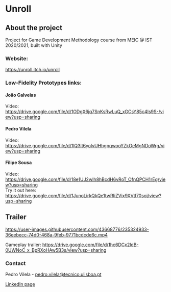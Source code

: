 # Unroll

## About the project
Project for Game Development Methodology course from MEIC @ IST 2020/2021, built with Unity

### Website:
https://unroll.itch.io/unroll

### Low-Fidelity Prototypes links:
#### João Galveias
Video: https://drive.google.com/file/d/1ODgX6jq7SnKsRwLuQ_xGCsY85c4Is9S-/view?usp=sharing
#### Pedro Vilela
Video: https://drive.google.com/file/d/1lQ3lt6yolvUHhgpqwooYZkOeMgNDoWrg/view?usp=sharing
#### Filipe Sousa
Video: https://drive.google.com/file/d/18e1UJ2wIh8hBcdH6vRoT_OfnQPCH1rEg/view?usp=sharing
<br>
Try it out here: https://drive.google.com/file/d/1JunoLirkQkQe1twRIiZVix9XVtI70soi/view?usp=sharing


## Trailer


https://user-images.githubusercontent.com/43668776/235324933-36eebecc-74d0-468a-9feb-9771bcdcde6c.mp4

Gameplay trailer: https://drive.google.com/file/d/1hc6DCx2ldB-0UWNoC_x_BpRXoHAw5B3s/view?usp=sharing


### Contact
Pedro Vilela - pedro.vilela@tecnico.ulisboa.pt

<a href="https://www.linkedin.com/in/pedro-a-vilela/">LinkedIn page</a>

